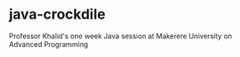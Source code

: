 # java-crockdile
Professor Khalid's one week Java session at Makerere University on Advanced Programming
